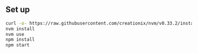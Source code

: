 ## Set up

```bash
curl -o- https://raw.githubusercontent.com/creationix/nvm/v0.33.2/install.sh | bash
nvm install
nvm use
npm install
npm start
```
